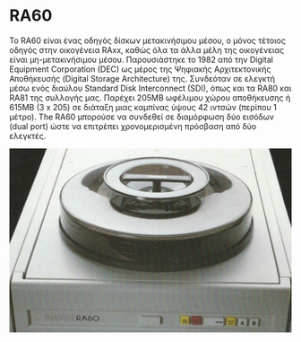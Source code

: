 # RA60

Το RA60 είναι ένας οδηγός δίσκων μετακινήσιμου μέσου, o μόνος τέτοιος οδηγός στην οικογένεια RAxx, καθώς όλα τα άλλα μέλη της οικογένειας είναι μη-μετακινήσιμου μέσου. Παρουσιάστηκε το 1982 από την Digital Equipment Corporation (DEC) ως μέρος της Ψηφιακής Αρχιτεκτονικής Αποθήκευσής (Digital Storage Architecture) της. Συνδεόταν σε ελεγκτή μέσω ενός διαύλου Standard Disk Interconnect (SDI), όπως και τα RA80 και RA81 της συλλογής μας. Παρέχει 205MB ωφέλιμου χώρου αποθήκευσης ή 615ΜΒ (3 x 205) σε διάταξη μιας καμπίνας ύψους 42 ιντσών (περίπου 1 μέτρο). The RA60 μπορούσε να συνδεθεί σε διαμόρφωση δύο εισόδων (dual port) ώστε να επιτρέπει χρονομερισμένη πρόσβαση από δύο ελεγκτές.

![RA60](../assets/images/ra60-a.jpg)